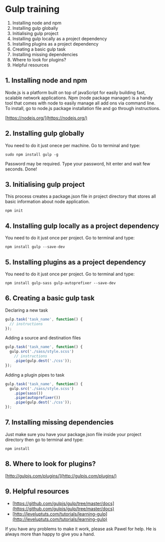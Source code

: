 # Gulp training

1. Installing node and npm
2. Installing gulp globally
3. Initialising gulp project
4. Installing gulp locally as a project dependency
5. Installing plugins as a project dependency
6. Creating a basic gulp task
7. Installing missing dependencies
8. Where to look for plugins?
9. Helpful resources

## 1. Installing node and npm

Node.js is a platform built on top of javaScript for easily building fast, scalable network applications. Npm (node package manager) is a handy tool that comes with node to easily manage all add ons via command line. To install, go to node.js package installation file and go through  instructions.

[https://nodejs.org/](https://nodejs.org/)

## 2. Installing gulp globally

You need to do it just onece per machine. Go to terminal and type:

```
sudo npm install gulp -g
```

Password may be required. Type your password, hit enter and wait few seconds. Done!

## 3. Initialising gulp project

This process creates a package.json file in project directory that stores all basic information about node application.

```
npm init
```

## 4. Installing gulp locally as a project dependency

You need to do it just once per project. Go to terminal and type:

```
npm install gulp --save-dev
```

## 5. Installing plugins as a project dependency

You need to do it just once per project. Go to terminal and type:

```
npm install gulp-sass gulp-autoprefixer --save-dev
```

## 6. Creating a basic gulp task

Declaring a new task

```javascript
gulp.task('task_name', function() {
  // instructions
});
```

Adding a source and destination files

```javascript
gulp.task('task_name', function() {
  gulp.src('./sass/style.scss')
    // instructions
    .pipe(gulp.dest('./css'));
});
```

Adding a plugin pipes to task

```javascript
gulp.task('task_name', function() {
  gulp.src('./sass/style.scss')
    .pipe(sass())
    .pipe(autoprefixer())
    .pipe(gulp.dest('./css'));
});
```

## 7. Installing missing dependencies

Just make sure you have your package.json file inside your project directory then go to terminal and type:

```
npm install
```

## 8. Where to look for plugins?

[http://gulpjs.com/plugins/](http://gulpjs.com/plugins/)

## 9. Helpful resources

- [https://github.com/gulpjs/gulp/tree/master/docs](https://github.com/gulpjs/gulp/tree/master/docs)
- [http://leveluptuts.com/tutorials/learning-gulp](http://leveluptuts.com/tutorials/learning-gulp)

If you have any problems to make it work, please ask Pawel for help. He is always more than happy to give you a hand.
